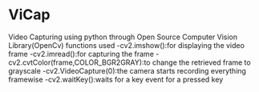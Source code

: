 # ViCap
Video Capturing using python through Open Source Computer Vision Library(OpenCv)
functions used 
             -cv2.imshow():for displaying the video frame
             -cv2.imread():for capturing the frame
             -cv2.cvtColor(frame,COLOR_BGR2GRAY):to change the retrieved frame to grayscale
             -cv2.VideoCapture(0):the camera starts recording everything framewise
             -cv2.waitKey():waits for a key event for a pressed key

